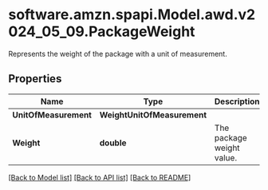 # software.amzn.spapi.Model.awd.v2024_05_09.PackageWeight
Represents the weight of the package with a unit of measurement.

## Properties

Name | Type | Description | Notes
------------ | ------------- | ------------- | -------------
**UnitOfMeasurement** | **WeightUnitOfMeasurement** |  | 
**Weight** | **double** | The package weight value. | 

[[Back to Model list]](../README.md#documentation-for-models) [[Back to API list]](../README.md#documentation-for-api-endpoints) [[Back to README]](../README.md)

